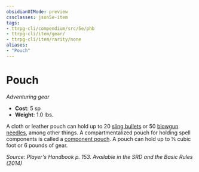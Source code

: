 ```yaml
---
obsidianUIMode: preview
cssclasses: json5e-item
tags:
- ttrpg-cli/compendium/src/5e/phb
- ttrpg-cli/item/gear/
- ttrpg-cli/item/rarity/none
aliases: 
- "Pouch"
---
```

# Pouch
*Adventuring gear*  


- **Cost**: 5 sp
- **Weight**: 1.0 lbs.

A cloth or leather pouch can hold up to 20 [sling bullets](3-Mechanics/CLI/items/sling-bullet.md) or 50 [blowgun needles](3-Mechanics/CLI/items/blowgun-needle.md), among other things. A compartmentalized pouch for holding spell components is called a [component pouch](3-Mechanics/CLI/items/component-pouch.md). A pouch can hold up to ⅕ cubic foot or 6 pounds of gear.

*Source: Player's Handbook p. 153. Available in the <span title='Systems Reference Document (5.1)'>SRD</span> and the Basic Rules (2014)*